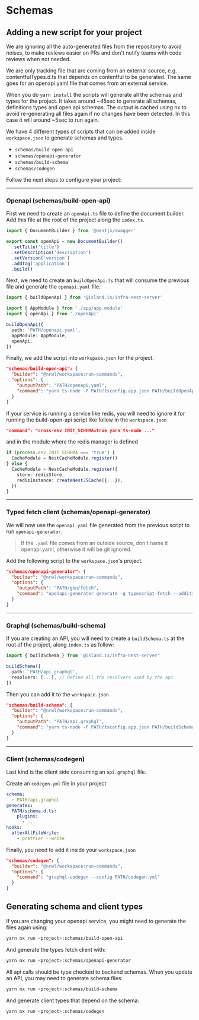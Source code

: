 # Schemas

## Adding a new script for your project

We are ignoring all the auto-generated files from the repository to avoid noises, to make reviews easier on PRs and don't notify teams with code reviews when not needed.

We are only tracking file that are coming from an external source, e.g. contentfulTypes.d.ts that depends on contentful to be generated. The same goes for an openapi.yaml file that comes from an external service.

When you do `yarn install` the scripts will generate all the schemas and types for the project. It takes around ~45sec to generate all schemas, definitions types and open api schemas. The output is cached using nx to avoid re-generating all files again if no changes have been detected. In this case it will around ~5sec to run again.

We have 4 different types of scripts that can be added inside `workspace.json` to generate schemas and types.

- `schemas/build-open-api`
- `schemas/openapi-generator`
- `schemas/build-schema`
- `schemas/codegen`

Follow the next steps to configure your project:

---

### Openapi (schemas/build-open-api)

First we need to create an `openApi.ts` file to define the document builder. Add this file at the root of the project along the `index.ts`.

```ts
import { DocumentBuilder } from '@nestjs/swagger'

export const openApi = new DocumentBuilder()
  .setTitle('title')
  .setDescription('description')
  .setVersion('version')
  .addTag('application')
  .build()
```

Next, we need to create an `buildOpenApi.ts` that will consume the previous file and generate the `openapi.yaml` file.

```ts
import { buildOpenApi } from '@island.is/infra-nest-server'

import { AppModule } from './app/app.module'
import { openApi } from './openApi'

buildOpenApi({
  path: 'PATH/openapi.yaml',
  appModule: AppModule,
  openApi,
})
```

Finally, we add the script into `workspace.json` for the project.

```json
"schemas/build-open-api": {
  "builder": "@nrwl/workspace:run-commands",
  "options": {
    "outputPath": "PATH/openapi.yaml",
    "command": "yarn ts-node -P PATH/tsconfig.app.json PATH/buildOpenApi.ts"
  }
}
```

If your service is running a service like redis, you will need to ignore it for running the build-open-api script like follow in the `workspace.json`

```json
"command": "cross-env INIT_SCHEMA=true yarn ts-node ..."
```

and in the module where the redis manager is defined

```ts
if (process.env.INIT_SCHEMA === 'true') {
  CacheModule = NestCacheModule.register()
} else {
  CacheModule = NestCacheModule.register({
    store: redisStore,
    redisInstance: createNestJSCache({...}),
  })
}
```

---

### Typed fetch client (schemas/openapi-generator)

We will now use the `openapi.yaml` file generated from the previous script to run `openapi-generator`.

> If the `.yaml` file comes from an outside source, don't name it openapi.yaml, otherwise it will be git ignored.

Add the following script to the `workspace.json`'s project.

```json
"schemas/openapi-generator": {
  "builder": "@nrwl/workspace:run-commands",
  "options": {
    "outputPath": "PATH/gen/fetch",
    "command": "openapi-generator generate -g typescript-fetch --additional-properties=typescriptThreePlus=true -o PATH/gen/fetch -i PATH/openapi.yaml"
  }
}
```

---

### Graphql (schemas/build-schema)

If you are creating an API, you will need to create a `buildSchema.ts` at the root of the project, along `index.ts` as follow:

```ts
import { buildSchema } from '@island.is/infra-nest-server'

buildSchema({
  path: 'PATH/api.graphql',
  resolvers: [...], // Define all the resolvers used by the api
})
```

Then you can add it to the `workspace.json`

```json
"schemas/build-schema": {
  "builder": "@nrwl/workspace:run-commands",
  "options": {
    "outputPath": "PATH/api.graphql",
    "command": "yarn ts-node -P PATH/tsconfig.app.json PATH/buildSchema.ts"
  }
}
```

---

### Client (schemas/codegen)

Last kind is the client side consuming an `api.graphql` file.

Create an `codegen.yml` file in your project

```yml
schema:
  - PATH/api.graphql
generates:
  PATH/schema.d.ts:
    plugins:
      - ...
hooks:
  afterAllFileWrite:
    - prettier --write
```

Finally, you need to add it inside your `workspace.json`

```json
"schemas/codegen": {
  "builder": "@nrwl/workspace:run-commands",
  "options": {
    "command": "graphql-codegen --config PATH/codegen.yml"
  }
}
```

## Generating schema and client types

If you are changing your openapi service, you might need to generate the files again using:

```bash
yarn nx run <project>:schemas/build-open-api
```

And generate the types fetch client with:

```bash
yarn nx run <project>:schemas/openapi-generator
```

All api calls should be type checked to backend schemas. When you update an API, you may need to generate schema files:

```bash
yarn nx run <project>:schemas/build-schema
```

And generate client types that depend on the schema:

```bash
yarn nx run <project>:schemas/codegen
```

